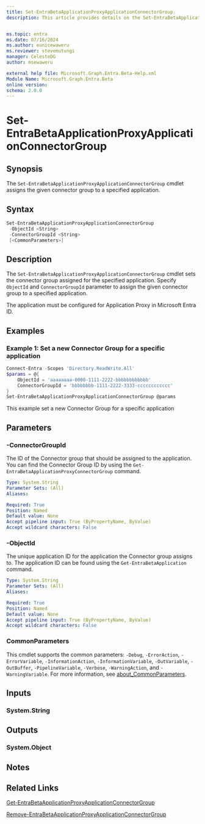 ```yaml
---
title: Set-EntraBetaApplicationProxyApplicationConnectorGroup.
description: This article provides details on the Set-EntraBetaApplicationProxyApplicationConnectorGroup command.


ms.topic: entra
ms.date: 07/16/2024
ms.author: eunicewaweru
ms.reviewer: stevemutungi
manager: CelesteDG
author: msewaweru

external help file: Microsoft.Graph.Entra.Beta-Help.xml
Module Name: Microsoft.Graph.Entra.Beta
online version:
schema: 2.0.0
---
```


# Set-EntraBetaApplicationProxyApplicationConnectorGroup

## Synopsis

The `Set-EntraBetaApplicationProxyApplicationConnectorGroup` cmdlet assigns the given connector group to a specified application.

## Syntax

```powershell
Set-EntraBetaApplicationProxyApplicationConnectorGroup 
 -ObjectId <String> 
 -ConnectorGroupId <String>
 [<CommonParameters>]
```

## Description

The `Set-EntraBetaApplicationProxyApplicationConnectorGroup` cmdlet sets the connector group assigned for the specified application. Specify `ObjectId` and `ConnectorGroupId` parameter to assign the given connector group to a specified application.

The application must be configured for Application Proxy in Microsoft Entra ID.

## Examples

### Example 1: Set a new Connector Group for a specific application

```powershell
Connect-Entra -Scopes 'Directory.ReadWrite.All'
$params = @{
    ObjectId = 'aaaaaaaa-0000-1111-2222-bbbbbbbbbbbb' 
    ConnectorGroupId = 'bbbbbbbb-1111-2222-3333-cccccccccccc'
}
Set-EntraBetaApplicationProxyApplicationConnectorGroup @params
```

This example set a new Connector Group for a specific application

## Parameters

### -ConnectorGroupId

The ID of the Connector group that should be assigned to the application.
You can find the Connector Group ID by using the `Get-EntraBetaApplicationProxyConnectorGroup` command.

```yaml
Type: System.String
Parameter Sets: (All)
Aliases:

Required: True
Position: Named
Default value: None
Accept pipeline input: True (ByPropertyName, ByValue)
Accept wildcard characters: False
```

### -ObjectId

The unique application ID for the application the Connector group assigns to.
The application ID can be found using the `Get-EntraBetaApplication` command.

```yaml
Type: System.String
Parameter Sets: (All)
Aliases:

Required: True
Position: Named
Default value: None
Accept pipeline input: True (ByPropertyName, ByValue)
Accept wildcard characters: False
```

### CommonParameters

This cmdlet supports the common parameters: `-Debug`, `-ErrorAction`, `-ErrorVariable`, `-InformationAction`, `-InformationVariable`, `-OutVariable`, `-OutBuffer`, `-PipelineVariable`, `-Verbose`, `-WarningAction`, and `-WarningVariable`. For more information, see [about_CommonParameters](https://go.microsoft.com/fwlink/?LinkID=113216).

## Inputs

### System.String

## Outputs

### System.Object

## Notes

## Related Links

[Get-EntraBetaApplicationProxyApplicationConnectorGroup](Get-EntraBetaApplicationProxyApplicationConnectorGroup.md)

[Remove-EntraBetaApplicationProxyApplicationConnectorGroup](Remove-EntraBetaApplicationProxyApplicationConnectorGroup.md)
